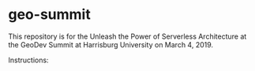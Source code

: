 # geo-summit
This repository is for the Unleash the Power of Serverless Architecture at the GeoDev Summit at Harrisburg University on March 4, 2019.

Instructions:

